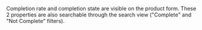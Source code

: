 Completion rate and completion state are visible on the product form.
These 2 properties are also searchable through the search view
("Complete" and "Not Complete" filters).
